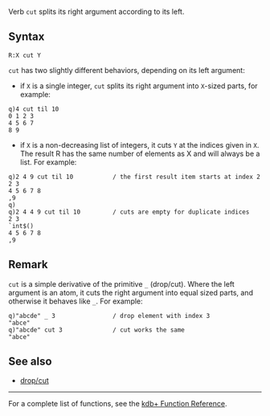 Verb `cut` splits its right argument according to its left.

Syntax
------

    R:X cut Y

`cut` has two slightly different behaviors, depending on its left argument:

-   if `X` is a single integer, `cut` splits its right argument into `X`-sized parts, for example:

<!-- -->

    q)4 cut til 10
    0 1 2 3
    4 5 6 7
    8 9

-   if `X` is a non-decreasing list of integers, it cuts `Y` at the indices given in `X`. The result R has the same number of elements as X and will always be a list. For example:

<!-- -->

    q)2 4 9 cut til 10           / the first result item starts at index 2
    2 3
    4 5 6 7 8
    ,9
    q)
    q)2 4 4 9 cut til 10         / cuts are empty for duplicate indices
    2 3
    `int$()
    4 5 6 7 8
    ,9

Remark
------

`cut` is a simple derivative of the primitive `_` (drop/cut). Where the left argument is an atom, it cuts the right argument into equal sized parts, and otherwise it behaves like `_`. For example:

    q)"abcde" _ 3                / drop element with index 3
    "abce"
    q)"abcde" cut 3              / cut works the same
    "abce"

See also
--------

-   [drop/cut](Reference/Underscore "wikilink")

------------------------------------------------------------------------

For a complete list of functions, see the [kdb+ Function Reference](Reference "wikilink").
